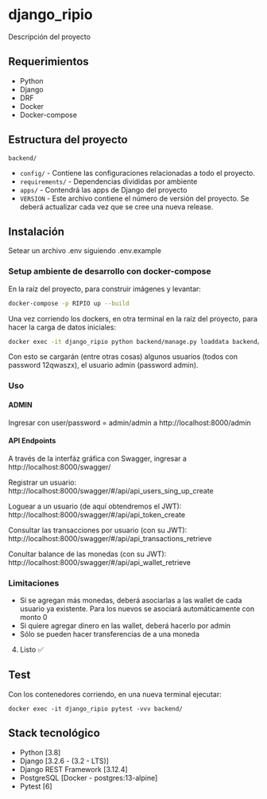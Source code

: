 # django_ripio

Descripción del proyecto

## Requerimientos

- Python
- Django
- DRF
- Docker
- Docker-compose

## Estructura del proyecto

`backend/`
 - `config/` - Contiene las configuraciones relacionadas a todo el proyecto.
 - `requirements/` - Dependencias divididas por ambiente
 - `apps/` - Contendrá las apps de Django del proyecto
 - `VERSION` - Este archivo contiene el número de versión del proyecto. Se deberá actualizar cada vez que se cree una nueva release.

## Instalación

Setear un archivo .env siguiendo .env.example

### Setup ambiente de desarrollo con docker-compose

En la raíz del proyecto, para construir imágenes y levantar:
```bash
docker-compose -p RIPIO up --build

```

Una vez corriendo los dockers, en otra terminal en la raíz del proyecto, para hacer la carga de datos iniciales:
```bash
docker exec -it django_ripio python backend/manage.py loaddata backend/apps/users/fixtures/db_data.json
```
Con esto se cargarán (entre otras cosas) algunos usuarios (todos con password 12qwaszx), el usuario admin (password admin).

### Uso

#### ADMIN

Ingresar con user/password = admin/admin a http://localhost:8000/admin


####  API Endpoints

A través de la interfáz gráfica con Swagger, ingresar a http://localhost:8000/swagger/

Registrar un usuario: http://localhost:8000/swagger/#/api/api_users_sing_up_create

Loguear a un usuario (de aquí obtendremos el JWT): http://localhost:8000/swagger/#/api/api_token_create

Consultar las transacciones por usuario (con su JWT): http://localhost:8000/swagger/#/api/api_transactions_retrieve

Conultar balance de las monedas (con su JWT): http://localhost:8000/swagger/#/api/api_wallet_retrieve


### Limitaciones

- Si se agregan más monedas, deberá asociarlas a las wallet de cada usuario ya existente. Para los nuevos se asociará automáticamente con monto 0
- Si quiere agregar dinero en las wallet, deberá hacerlo por admin
- Sólo se pueden hacer transferencias de a una moneda


4. Listo ✅

## Test

Con los contenedores corriendo, en una nueva terminal ejecutar:

```
docker exec -it django_ripio pytest -vvv backend/
```

## Stack tecnológico

- Python [3.8]
- Django [3.2.6 - (3.2 - LTS)]
- Django REST Framework [3.12.4]
- PostgreSQL [Docker - postgres:13-alpine]
- Pytest [6]
